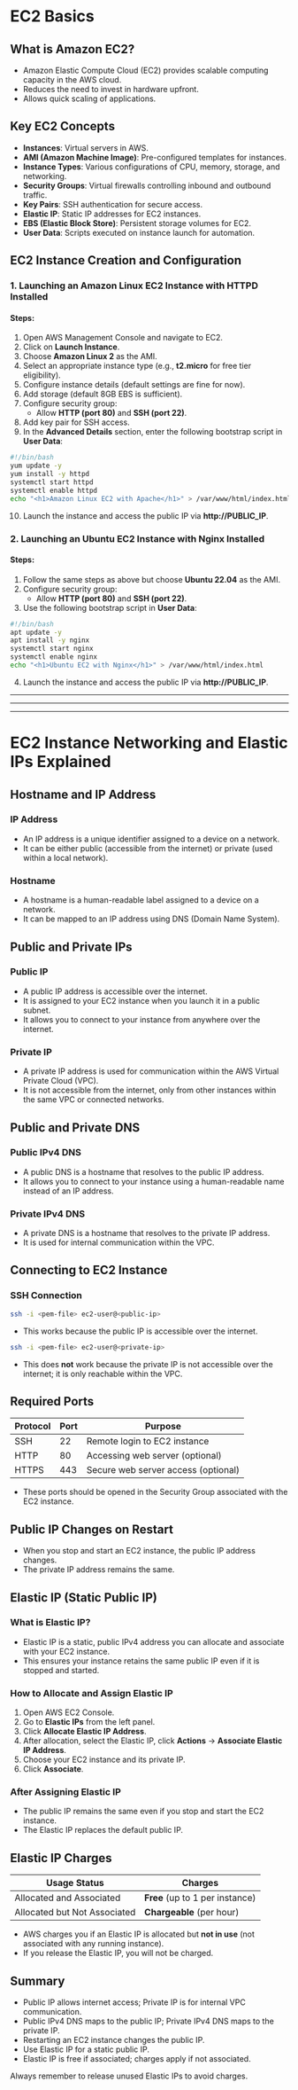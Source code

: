 # EC2 Basics

## What is Amazon EC2?
- Amazon Elastic Compute Cloud (EC2) provides scalable computing capacity in the AWS cloud.
- Reduces the need to invest in hardware upfront.
- Allows quick scaling of applications.

## Key EC2 Concepts
- **Instances**: Virtual servers in AWS.
- **AMI (Amazon Machine Image)**: Pre-configured templates for instances.
- **Instance Types**: Various configurations of CPU, memory, storage, and networking.
- **Security Groups**: Virtual firewalls controlling inbound and outbound traffic.
- **Key Pairs**: SSH authentication for secure access.
- **Elastic IP**: Static IP addresses for EC2 instances.
- **EBS (Elastic Block Store)**: Persistent storage volumes for EC2.
- **User Data**: Scripts executed on instance launch for automation.

## EC2 Instance Creation and Configuration

### 1. Launching an Amazon Linux EC2 Instance with HTTPD Installed

#### Steps:
1. Open AWS Management Console and navigate to EC2.
2. Click on **Launch Instance**.
3. Choose **Amazon Linux 2** as the AMI.
4. Select an appropriate instance type (e.g., **t2.micro** for free tier eligibility).
5. Configure instance details (default settings are fine for now).
6. Add storage (default 8GB EBS is sufficient).
7. Configure security group:
   - Allow **HTTP (port 80)** and **SSH (port 22)**.
8. Add key pair for SSH access.
9. In the **Advanced Details** section, enter the following bootstrap script in **User Data**:

```bash
#!/bin/bash
yum update -y
yum install -y httpd
systemctl start httpd
systemctl enable httpd
echo "<h1>Amazon Linux EC2 with Apache</h1>" > /var/www/html/index.html
```
10. Launch the instance and access the public IP via **http://PUBLIC_IP**.

### 2. Launching an Ubuntu EC2 Instance with Nginx Installed

#### Steps:
1. Follow the same steps as above but choose **Ubuntu 22.04** as the AMI.
2. Configure security group:
   - Allow **HTTP (port 80)** and **SSH (port 22)**.
3. Use the following bootstrap script in **User Data**:

```bash
#!/bin/bash
apt update -y
apt install -y nginx
systemctl start nginx
systemctl enable nginx
echo "<h1>Ubuntu EC2 with Nginx</h1>" > /var/www/html/index.html
```

4. Launch the instance and access the public IP via **http://PUBLIC_IP**.

---
---
---
# EC2 Instance Networking and Elastic IPs Explained

## Hostname and IP Address

### IP Address
- An IP address is a unique identifier assigned to a device on a network.
- It can be either public (accessible from the internet) or private (used within a local network).

### Hostname
- A hostname is a human-readable label assigned to a device on a network.
- It can be mapped to an IP address using DNS (Domain Name System).

## Public and Private IPs

### Public IP
- A public IP address is accessible over the internet.
- It is assigned to your EC2 instance when you launch it in a public subnet.
- It allows you to connect to your instance from anywhere over the internet.

### Private IP
- A private IP address is used for communication within the AWS Virtual Private Cloud (VPC).
- It is not accessible from the internet, only from other instances within the same VPC or connected networks.

## Public and Private DNS

### Public IPv4 DNS
- A public DNS is a hostname that resolves to the public IP address.
- It allows you to connect to your instance using a human-readable name instead of an IP address.

### Private IPv4 DNS
- A private DNS is a hostname that resolves to the private IP address.
- It is used for internal communication within the VPC.

## Connecting to EC2 Instance

### SSH Connection
```bash
ssh -i <pem-file> ec2-user@<public-ip>
```
- This works because the public IP is accessible over the internet.

```bash
ssh -i <pem-file> ec2-user@<private-ip>
```
- This does **not** work because the private IP is not accessible over the internet; it is only reachable within the VPC.

## Required Ports
| Protocol | Port | Purpose |
|----------|-------|-------------|
| SSH         | 22     | Remote login to EC2 instance |
| HTTP     | 80     | Accessing web server (optional) |
| HTTPS   | 443   | Secure web server access (optional) |

- These ports should be opened in the Security Group associated with the EC2 instance.

## Public IP Changes on Restart
- When you stop and start an EC2 instance, the public IP address changes.
- The private IP address remains the same.

## Elastic IP (Static Public IP)
### What is Elastic IP?
- Elastic IP is a static, public IPv4 address you can allocate and associate with your EC2 instance.
- This ensures your instance retains the same public IP even if it is stopped and started.

### How to Allocate and Assign Elastic IP
1. Open AWS EC2 Console.
2. Go to **Elastic IPs** from the left panel.
3. Click **Allocate Elastic IP Address**.
4. After allocation, select the Elastic IP, click **Actions** -> **Associate Elastic IP Address**.
5. Choose your EC2 instance and its private IP.
6. Click **Associate**.

### After Assigning Elastic IP
- The public IP remains the same even if you stop and start the EC2 instance.
- The Elastic IP replaces the default public IP.

## Elastic IP Charges
| Usage Status | Charges |
|-----------------|----------|
| Allocated and Associated | **Free** (up to 1 per instance) |
| Allocated but Not Associated | **Chargeable** (per hour) |

- AWS charges you if an Elastic IP is allocated but **not in use** (not associated with any running instance).
- If you release the Elastic IP, you will not be charged.

## Summary
- Public IP allows internet access; Private IP is for internal VPC communication.
- Public IPv4 DNS maps to the public IP; Private IPv4 DNS maps to the private IP.
- Restarting an EC2 instance changes the public IP.
- Use Elastic IP for a static public IP.
- Elastic IP is free if associated; charges apply if not associated.

Always remember to release unused Elastic IPs to avoid charges.

